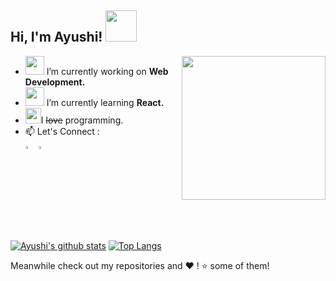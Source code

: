 <h2> Hi, I'm Ayushi!  <img src="https://media.giphy.com/media/mGcNjsfWAjY5AEZNw6/giphy.gif" width="50"></h2>
<!--<img align='right' src="https://media.giphy.com/media/ieyl9zmCjO4b4t6qoY/giphy.gif" width="230"> -->
<img align='right' src="https://media.giphy.com/media/RkX2zcpO79EAf82ESl/giphy.gif" width="230">




<!-- <p align="center">
<img src="https://media.giphy.com/media/L1R1tvI9svkIWwpVYr/giphy.gif" height="300" width="600"> -->


- <img src="https://media.giphy.com/media/j2pOGeGYKe2xCCKwfi/giphy.gif" width="30"> I’m currently working on **Web Development.**
- <img src="https://media.giphy.com/media/WUlplcMpOCEmTGBtBW/giphy.gif" width="30"> I’m currently learning **React.**
-  <img src="https://media.giphy.com/media/XIDYNVgfAgHjiWW2Dc/giphy.gif" width="25">I ~~love~~ programming.
- 📫 Let's Connect :
 [<br><img src="https://img.icons8.com/color/48/000000/linkedin.png" width="3.5%"/>](https://www.linkedin.com/in/ayushi-prakash-9b14b4180/)
 [<img src="https://img.icons8.com/fluent/48/000000/instagram-new.png" width="3.5%"/>](https://www.instagram.com/ayushiprakash_/)

[![Ayushi's github stats](https://github-readme-stats.vercel.app/api?username=AyushiPrakash&theme=radical&show_icons=true)](https://github.com/anuraghazra/github-readme-stats)
[![Top Langs](https://github-readme-stats.vercel.app/api/top-langs/?username=AyushiPrakash&layout=compact&theme=radical&show_icons=true)](https://github.com/anuraghazra/github-readme-stats)

Meanwhile check out my repositories and ❤️ ! ⭐️ some of them!
